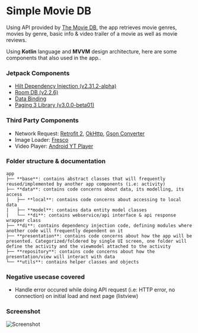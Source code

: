 # Simple Movie DB

Using API provided by [The Movie DB][TmdbL], the app retrieves movie genres, movies by genre, basic info & video trailer of a movie as well as movie reviews.

Using **Kotlin** language and **MVVM** design architecture, here are some components that also used in the app..

### Jetpack Components
- [Hilt Dependency Injection (v2.31.2-alpha)][HiltL]
- [Room DB (v2.2.6)][RoomL]
- [Data Binding][DataBindingL]
- [Paging 3 Library (v3.0.0-beta01)][Paging3L]

### Third Party Components
- Network Request: [Retrofit 2][RetrofitL], [OkHttp][OkHttpL], [Gson Converter][GsonL]
- Image Loader: [Fresco][FrescoL]
- Video Player: [Android YT Player][AndroidYTL]

### Folder structure & documentation
```
app
├── **base**: contains abstract classes that will frequently reused/implemented by another app components (i.e: activity)
├── **data**: contains code concerns about data, its modelling, its access
|   ├── **local**: contains code concerns about accessing to local data
|   ├── **model**: contains data entity model classes
|   └── **di**: contains webservice/api interface & api response wrapper class
├── **di**: contains dependency injection code, defining modules where another code will frequently dependent on it
├── **presentation**: contains code concerns about how the app will be presented. Categorized/foldered by single UI screen, one folder will define the activity and the viewmodel attached to the activity
├── **repository**: contains code concerns about how the presentation/view will interact with data
└── **utils**: contains helper classes and objects
```

### Negative usecase covered
- Handle error occured while doing API request (i.e: HTTP error, no connection)  on initial load and next page (listview)

### Screenshot
![Screenshot](https://github.com/widiarifki/movie-db/blob/main/_extras/screenshot.gif?raw=true)

[//]: # (These are reference links used in the body of this note and get stripped out when the markdown processor does its job. There is no need to format nicely because it shouldn't be seen. Thanks SO - http://stackoverflow.com/questions/4823468/store-comments-in-markdown-syntax)


   [RetrofitL]: <https://github.com/square/retrofit>
   [OkHTTPL]: <https://github.com/square/okhttp>
   [GsonL]: <https://github.com/google/gson>
   [FrescoL]: <https://github.com/facebook/fresco>
   [AndroidYTL]: <https://github.com/PierfrancescoSoffritti/android-youtube-player>
   [TmdbL]: <https://www.themoviedb.org/documentation/api>
   [HiltL]: <https://dagger.dev/hilt/>
   [Paging3L]: <https://developer.android.com/topic/libraries/architecture/paging/v3-overview>
   [DataBindingL]: <https://developer.android.com/topic/libraries/data-binding>
   [RoomL]: <https://developer.android.com/reference/android/arch/persistence/room/RoomDatabase>